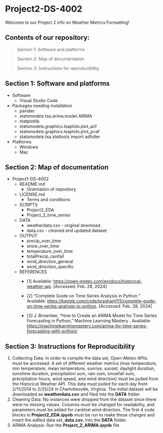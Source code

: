 # Project2-DS-4002
Welcome to our Project 2 info on Weather Metrics Formatting!

## Contents of our repository:
> Section 1: Software and platforms

> Section 2: Map of documentation

> Section 3: Instructions for reproducibility

## Section 1: Software and platforms
* Software
  * Visual Studio Code
* Packages needing installation
  * pandas
  * statsmodels.tsa.arima.model.ARIMA
  * matplotlib
  * statsmodels.graphics.tsaplots.plot_acf
  * statsmodels.graphics.tsaplots.plot_pcaf
  * statsmodels.tsa.stattools import adfuller
* Platforms
  * Windows
  * Mac
 
## Section 2: Map of documentation
* Project1-DS-4002
  * README.md
      * Orientation of repository
  * LICENSE.md
      * Terms and conditions
  * SCRIPTS
      * Project2_EDA
      * Project_2_time_series
  * DATA
      * weatherdata.csv - original download
      * data.csv - cleaned and updated dataset
  * OUTPUT
      * precip_over_time
      * snow_over_time
      * temperature_over_time
      * totalPrecip_rainfall
      * wind_direction_general
      * wind_direction_specific
  * REFERENCES
      * [1] Available: https://open-meteo.com/en/docs/historical-weather-api. [Accessed: Feb. 28, 2024]

      * [2] “Complete Guide on Time Series Analysis in Python.” Available: https://kaggle.com/code/prashant111/complete-guide-on-time-series-analysis-in-python. [Accessed: Feb. 28, 2024]
      * [3] J. Brownlee, “How to Create an ARIMA Model for Time Series Forecasting in Python,” Machine Learning Mastery . Available: https://machinelearningmastery.com/arima-for-time-series-forecasting-with-python/
   
## Section 3: Instructions for Reproducibility
1. Collecting Data: In order to compile the data set, Open-Meteo APIis must be accessed. A set of different weather metrics (max temperature, min temperature, mean temperature, sunrise, sunset,  daylight duration, sunshine duration, precipitation sum, rain sum, snowfall sum, precipitation hours, wind speed, and wind direction) must be pulled from the Historical Weather API. This data must pulled for each day from 2/11/2014 to 2/25/24 in Charlottesville, Virginia. The initial dataset will be downloaded as **weatherdata.csv** and filed into the **DATA** folder.
2. Cleaning Data: No instances were dropped from the dataset since there were no missing values. Columns must be changed for readability, and parameters must be added for cardinal wind direction. The first 4 code blocks in **Project2_EDA.ipynb** must be run to make these changes and insert the edited data set, **data.csv**, into the **DATA** folder.
3. ARIMA Analysis: Run the **Project_2_ARIMA.ipynb** file
